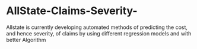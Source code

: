 # AllState-Claims-Severity-
Allstate is currently developing automated methods of predicting the cost, and hence severity, of claims by using different regression models and with better Algorithm
